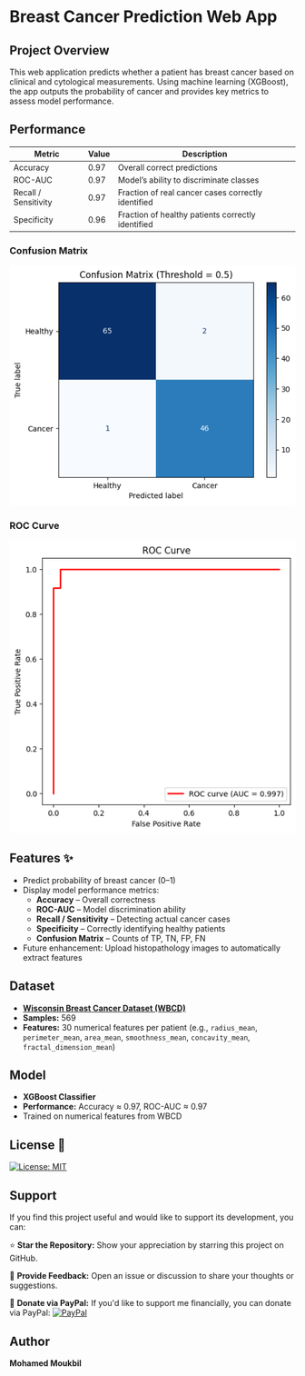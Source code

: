 # Breast Cancer Prediction Web App

## Project Overview
This web application predicts whether a patient has breast cancer based on clinical and cytological measurements. Using machine learning (XGBoost), the app outputs the probability of cancer and provides key metrics to assess model performance.

## Performance

| Metric             | Value | Description                                |
|-------------------|-------|--------------------------------------------|
| Accuracy           | 0.97  | Overall correct predictions                |
| ROC-AUC            | 0.97  | Model’s ability to discriminate classes   |
| Recall / Sensitivity | 0.97 | Fraction of real cancer cases correctly identified |
| Specificity        | 0.96  | Fraction of healthy patients correctly identified |

### Confusion Matrix
![Confusion Matrix](confusion_matrix.png)

### ROC Curve
![ROC Curve](roc_curve.png)


## Features ✨
- Predict probability of breast cancer (0–1)
- Display model performance metrics:
  - **Accuracy** – Overall correctness
  - **ROC-AUC** – Model discrimination ability
  - **Recall / Sensitivity** – Detecting actual cancer cases
  - **Specificity** – Correctly identifying healthy patients
  - **Confusion Matrix** – Counts of TP, TN, FP, FN
- Future enhancement: Upload histopathology images to automatically extract features

## Dataset
- [**Wisconsin Breast Cancer Dataset (WBCD)**](https://github.com/basic-flow/Cancer-Prediction/blob/main/cancer.csv)
- **Samples:** 569
- **Features:** 30 numerical features per patient (e.g., `radius_mean`, `perimeter_mean`, `area_mean`, `smoothness_mean`, `concavity_mean`, `fractal_dimension_mean`)

## Model
- **XGBoost Classifier**
- **Performance:** Accuracy ≈ 0.97, ROC-AUC ≈ 0.97
- Trained on numerical features from WBCD

## License 📜
[![License: MIT](https://img.shields.io/badge/License-MIT-yellow.svg)](https://github.com/basic-flow/Cancer-Prediction/blob/main/LICENSE)

## Support

If you find this project useful and would like to support its development, you can:

⭐ **Star the Repository:** Show your appreciation by starring this project on GitHub.

💬 **Provide Feedback:** Open an issue or discussion to share your thoughts or suggestions.

🤍 **Donate via PayPal:** If you'd like to support me financially, you can donate via PayPal:
[![PayPal](https://img.shields.io/badge/Donate-PayPal-blue?logo=paypal)](https://paypal.me/basic1man?country.x=MA&locale.x=en_US)



## Author

**Mohamed Moukbil**
